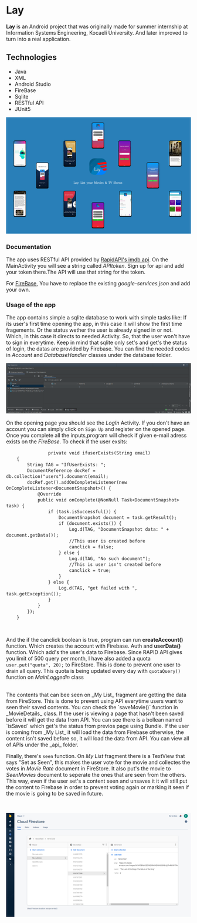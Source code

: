 # Lay

**Lay** is an Android project that was originally made for summer internship at Information Systems Engineering, Kocaeli University. And later improved to turn into a real application.

## Technologies

- Java
- XML
- Android Studio
- FireBase
- Sqlite
- RESTful API
- JUnit5

![Image of Thumbnail](https://github.com/FatiGurqiti/Lay/blob/develop/Thumbnail.png)

### Documentation

The app uses RESTful API provided by [RapidAPI's imdb api](https://rapidapi.com/apidojo/api/imdb8/). On the MainActivity you will see a string called _APItoken_. Sign up for api and add your token there.The API will use that string for the token.

For [FireBase](https://firebase.google.com/), You have to replace the existing _google-services.json_ and add your own. 


### Usage of the app

The app contains simple a sqlite database to work with simple tasks like: If its user's first time opening the app, in this case it will show the first time fragements. Or the status wether the user is already signed in or not. Which, in this case it directs to needed Activity. So, that the user won't have to sign in everytime. Keep in mind that sqlite only set's and get's the status of login, the datas are provided by Firebase. You can find the needed codes in _Account_ and _DatabaseHandler_ classes under the database folder.


![Image of Sqlite](https://github.com/FatiGurqiti/Lay/blob/develop/Sqlite.png)

On the opening page you should see the _LogIn_ Activity. If you don't have an account you can simply click on `Sign Up` and register on the opened page. Once you complete all the inputs,program will check if given e-mail adress exists on the _FireBase_.
To check if the user exsits:

```
                private void ifuserExists(String email)
    {
        String TAG = "IfUserExists: ";
        DocumentReference docRef = db.collection("users").document(email);
        docRef.get().addOnCompleteListener(new OnCompleteListener<DocumentSnapshot>() {
            @Override
            public void onComplete(@NonNull Task<DocumentSnapshot> task) {
                if (task.isSuccessful()) {
                    DocumentSnapshot document = task.getResult();
                    if (document.exists()) {
                        Log.d(TAG, "DocumentSnapshot data: " + document.getData());
                        //This user is created before
                        canclick = false;
                    } else {
                        Log.d(TAG, "No such document");
                        //This is user isn't created before
                        canclick = true;
                    }
                } else {
                    Log.d(TAG, "get failed with ", task.getException());
                }
            }
        });
    }
```

<br>

And the if the canclick boolean is true, program can run **createAccount()** function. Which creates the account with Firebase. Auth and **userData()** function. Which add's the user's data to Firebase.
Since RAPID API gives you limit of 500 query per month, I have also added a quota `user.put("quota", 20);` to FireStore. This is done to prevent one user to drain all query.
This quota is being updated every day with `quotaQuery()` function on _MainLoggedin_ class

<br>
The contents that can bee seen on _My List_ fragment are getting the data from FireStore. This is done to prevent using API everytime users want to seen their saved contents. You can check the `saveMovie()` function in _MovieDetails_ class. If the user is viewing a page that hasn't been saved before it will get the data from API. You can see there is a bollean named `isSaved` which get's the status from previos page using Bundle. If the user is coming from _My List_ it will load the data from Firebase otherwise, the content isn't saved before so, it will load the data from API. 
You can view all of APIs under the  _api_ folder.

<br>

Finally, there's `seen` function. On _My List_ fragment there is a TextView that says "Set as Seen", this makes the user vote for the movie and collectes the votes in _Movie Rate_ document in FireStore. It also put's the movie to _SeenMovies_ document to seperate the ones that are seen from the others. This way, even if the user set's a content seen and unsaves it it will still put the content to Firebase in order to prevent voting again or marking it seen if the movie is going to be saved in future.

<br>

![Image of FireBase](https://github.com/FatiGurqiti/Lay/blob/develop/FireBase.png)
